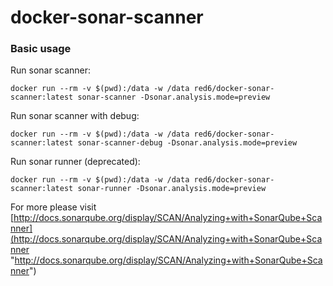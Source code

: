 # docker-sonar-scanner

### Basic usage

Run sonar scanner: 

	docker run --rm -v $(pwd):/data -w /data red6/docker-sonar-scanner:latest sonar-scanner -Dsonar.analysis.mode=preview

Run sonar scanner with debug: 

	docker run --rm -v $(pwd):/data -w /data red6/docker-sonar-scanner:latest sonar-scanner-debug -Dsonar.analysis.mode=preview

Run sonar runner (deprecated): 

	docker run --rm -v $(pwd):/data -w /data red6/docker-sonar-scanner:latest sonar-runner -Dsonar.analysis.mode=preview

For more please visit [http://docs.sonarqube.org/display/SCAN/Analyzing+with+SonarQube+Scanner](http://docs.sonarqube.org/display/SCAN/Analyzing+with+SonarQube+Scanner "http://docs.sonarqube.org/display/SCAN/Analyzing+with+SonarQube+Scanner")

